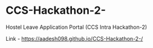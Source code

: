 # CCS-Hackathon-2-
Hostel Leave Application Portal (CCS Intra Hackathon-2) 

Link - https://aadesh098.github.io/CCS-Hackathon-2-/
